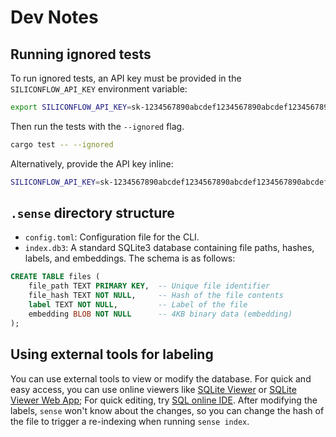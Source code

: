 # Dev Notes

## Running ignored tests

To run ignored tests, an API key must be provided in the `SILICONFLOW_API_KEY` environment variable:

```bash
export SILICONFLOW_API_KEY=sk-1234567890abcdef1234567890abcdef1234567890abcdef
```

Then run the tests with the `--ignored` flag.

```bash
cargo test -- --ignored
```

Alternatively, provide the API key inline:

```bash
SILICONFLOW_API_KEY=sk-1234567890abcdef1234567890abcdef1234567890abcdef cargo test -- --ignored
```

## `.sense` directory structure

- `config.toml`: Configuration file for the CLI.
- `index.db3`: A standard SQLite3 database containing file paths, hashes, labels, and embeddings. The schema is as follows:

```sql
CREATE TABLE files (
    file_path TEXT PRIMARY KEY,  -- Unique file identifier
    file_hash TEXT NOT NULL,     -- Hash of the file contents
    label TEXT NOT NULL,         -- Label of the file
    embedding BLOB NOT NULL      -- 4KB binary data (embedding)
);
```

## Using external tools for labeling

You can use external tools to view or modify the database. For quick and easy access, you can use online viewers like [SQLite Viewer](https://inloop.github.io/sqlite-viewer/) or [SQLite Viewer Web App](https://sqliteviewer.app/); For quick editing, try [SQL online IDE](https://sqliteonline.com/). After modifying the labels, `sense` won't know about the changes, so you can change the hash of the file to trigger a re-indexing when running `sense index`.
